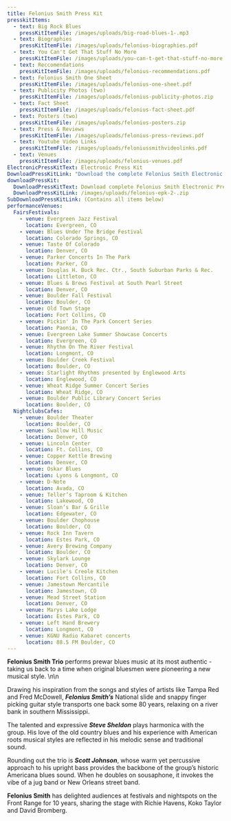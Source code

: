 ```yaml
---
title: Felonius Smith Press Kit
presskitItems:
  - text: Big Rock Blues
    pressKitItemFile: /images/uploads/big-road-blues-1-.mp3
  - text: Biographies
    pressKitItemFile: /images/uploads/felonius-biographies.pdf
  - text: You Can't Get That Stuff No More
    pressKitItemFile: /images/uploads/you-can-t-get-that-stuff-no-more.mp3
  - text: Reccomendations
    pressKitItemFile: /images/uploads/felonius-recommendations.pdf
  - text: Felonius Smith One Sheet
    pressKitItemFile: /images/uploads/felonius-one-sheet.pdf
  - text: Publicity Photos (two)
    pressKitItemFile: /images/uploads/felonius-publicity-photos.zip
  - text: Fact Sheet
    pressKitItemFile: /images/uploads/felonius-fact-sheet.pdf
  - text: Posters (two)
    pressKitItemFile: /images/uploads/felonius-posters.zip
  - text: Press & Reviews
    pressKitItemFile: /images/uploads/felonius-press-reviews.pdf
  - text: Youtube Video Links
    pressKitItemFile: /images/uploads/feloniussmithvideolinks.pdf
  - text: Venues
    pressKitItemFile: /images/uploads/felonius-venues.pdf
ElectronicPressKitText: Electronic Press Kit
DownloadPressKitLink: "Download the complete Felonius Smith Electronic Press Kit "
downloadPressKit:
  DownloadPressKitText: Download complete Felonius Smith Electronic Press Kit (zipped folder, 26 MB)
  DownloadPressKitLink: /images/uploads/felonius-epk-2-.zip
SubDownloadPressKitLink: (Contains all items below)
performanceVenues:
  FairsFestivals:
    - venue: Evergreen Jazz Festival
      location: Evergreen, CO
    - venue: Blues Under The Bridge Festival
      location: Colorado Springs, CO
    - venue: Taste Of Colorado
      location: Denver, CO
    - venue: Parker Concerts In The Park
      location: Parker, CO
    - venue: Douglas H. Buck Rec. Ctr., South Suburban Parks & Rec.
      location: Littleton, CO
    - venue: Blues & Brews Festival at South Pearl Street
      location: Denver, CO
    - venue: Boulder Fall Festival
      location: Boulder, CO
    - venue: Old Town Stage
      location: Fort Collins, CO
    - venue: Pickin' In The Park Concert Series
      location: Paonia, CO
    - venue: Evergreen Lake Summer Showcase Concerts
      location: Evergreen, CO
    - venue: Rhythm On The River Festival
      location: Longmont, CO
    - venue: Boulder Creek Festival
      location: Boulder, CO
    - venue: Starlight Rhythms presented by Englewood Arts
      location: Englewood, CO
    - venue: Wheat Ridge Summer Concert Series
      location: Wheat Ridge, CO
    - venue: Boulder Public Library Concert Series
      location: Boulder, CO
  NightclubsCafes:
    - venue: Boulder Theater
      location: Boulder, CO
    - venue: Swallow Hill Music
      location: Denver, CO
    - venue: Lincoln Center
      location: Ft. Collins, CO
    - venue: Copper Kettle Brewing
      location: Denver, CO
    - venue: Oskar Blues
      location: Lyons & Longmont, CO
    - venue: D-Note
      location: Avada, CO
    - venue: Teller’s Taproom & Kitchen
      location: Lakewood, CO
    - venue: Sloan’s Bar & Grille
      location: Edgewater, CO
    - venue: Boulder Chophouse
      location: Boulder, CO
    - venue: Rock Inn Tavern
      location: Estes Park, CO
    - venue: Avery Brewing Company
      location: Boulder, CO
    - venue: Skylark Lounge
      location: Denver, CO
    - venue: Lucile's Creole Kitchen
      location: Fort Collins, CO
    - venue: Jamestown Mercantile
      location: Jamestown, CO
    - venue: Mead Street Station
      location: Denver, CO
    - venue: Marys Lake Lodge
      location: Estes Park, CO
    - venue: Left Hand Brewery
      location: Longmont, CO
    - venue: KGNU Radio Kabaret concerts
      location: 88.5 FM Boulder, CO
---
```

**Felonius Smith Trio** performs prewar blues music at its most authentic - taking us back to a time when original bluesmen were pioneering a new musical style. \n\n

Drawing his inspiration from the songs and styles of artists like Tampa Red and Fred McDowell, ***Felonius Smith’s*** National slide and snappy finger picking guitar style transports one back some 80 years, relaxing on a river bank in southern Mississippi.

The talented and expressive ***Steve Sheldon*** plays harmonica with the group. His love of the old country blues and his experience with American roots musical styles are reflected in his melodic sense and traditional sound.

Rounding out the trio is ***Scott Johnson***, whose warm yet percussive approach to his upright bass provides the backbone of the group’s historic Americana blues sound. When he doubles on sousaphone, it invokes the vibe of a jug band or New Orleans street band.

**Felonius Smith** has delighted audiences at festivals and nightspots on the Front Range for 10 years, sharing the stage with Richie Havens, Koko Taylor and David Bromberg.